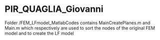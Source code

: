 # PIR_QUAGLIA_Giovanni


Folder /FEM_LFmodel_MatlabCodes contains MainCreatePlanes.m and Main.m which respectively are used to sort the nodes of the original FEM model and to create the LF model
